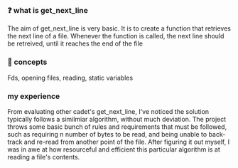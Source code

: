 ### ❓ what is get_next_line
The aim of get_next_line is very basic. It is to create a function that retrieves the next line of a file. Whenever the function is called, the next line should be retreived, until it reaches the end of the file

### 📖 concepts
Fds, opening files, reading, static variables

### my experience
From evaluating other cadet's get_next_line, I've noticed the solution typically follows a similmiar algorithm, without much deviation. The project throws some basic bunch of rules and requirements that must be followed, such as requiring n number of bytes to be read, and being unable to back-track and re-read from another point of the file. After figuring it out myself, I was in awe at how resourceful and efficient this particular algorithm is at reading a file's contents.
